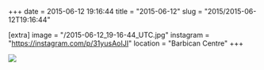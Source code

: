 +++
date = 2015-06-12 19:16:44
title = "2015-06-12"
slug = "2015/2015-06-12T19:16:44"

[extra]
image = "/2015-06-12_19-16-44_UTC.jpg"
instagram = "https://instagram.com/p/31yusAoIJI"
location = "Barbican Centre"
+++

<img src="/2015-06-12_19-16-44_UTC.jpg" />
